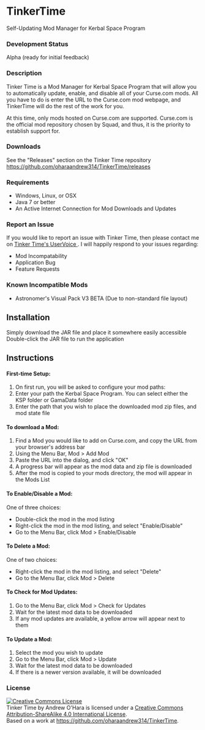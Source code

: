 TinkerTime
==========

Self-Updating Mod Manager for Kerbal Space Program
 
### Development Status
Alpha (ready for initial feedback)

### Description
Tinker Time is a Mod Manager for Kerbal Space Program that will allow you to automatically update, enable, and disable all of your Curse.com mods.  All you have to do is enter the URL to the Curse.com mod webpage, and TinkerTime will do the rest of the work for you.

At this time, only mods hosted on Curse.com are supported.  Curse.com is the official mod repository chosen by Squad, and thus, it is the priority to establish support for.

### Downloads
See the "Releases" section on the Tinker Time repository
https://github.com/oharaandrew314/TinkerTime/releases

### Requirements
- Windows, Linux, or OSX
- Java 7 or better
- An Active Internet Connection for Mod Downloads and Updates


### Report an Issue
If you would like to report an issue with Tinker Time, then please contact me on <a href="http://tinkertime.uservoice.com/">Tinker Time's UserVoice </a>.  I will happily respond to your issues regarding:
- Mod Incompatability
- Application Bug
- Feature Requests


### Known Incompatible Mods
- Astronomer's Visual Pack V3 BETA (Due to non-standard file layout)


## Installation
Simply download the JAR file and place it somewhere easily accessible
Double-click the JAR file to run the application

## Instructions

#### First-time Setup:

1. On first run, you will be asked to configure your mod paths:
2. Enter your path the Kerbal Space Program.  You can select either the KSP folder or GamaData folder
3. Enter the path that you wish to place the downloaded mod zip files, and mod state file


#### To download a Mod:

1. Find a Mod you would like to add on Curse.com, and copy the URL from your browser's address bar
2. Using the Menu Bar, Mod > Add Mod
3. Paste the URL into the dialog, and click "OK"
4. A progress bar will appear as the mod data and zip file is downloaded
5. After the mod is copied to your mods directory, the mod will appear in the Mods List

#### To Enable/Disable a Mod:
One of three choices:

- Double-click the mod in the mod listing
- Right-click the mod in the mod listing, and select "Enable/Disable"
- Go to the Menu Bar, click Mod > Enable/Disable


#### To Delete a Mod:
One of two choices:

- Right-click the mod in the mod listing, and select "Delete"
- Go to the Menu Bar, click Mod > Delete


#### To Check for Mod Updates:

1. Go to the Menu Bar, click Mod > Check for Updates
2. Wait for the latest mod data to be downloaded
3. If any mod updates are available, a yellow arrow will appear next to them


#### To Update a Mod:

1. Select the mod you wish to update
2. Go to the Menu Bar, click Mod > Update
3. Wait for the latest mod data to be downloaded
4. If there is a newer version available, it will be downloaded
 
### License
<a rel="license" href="http://creativecommons.org/licenses/by-sa/4.0/"><img alt="Creative Commons License" style="border-width:0" src="https://i.creativecommons.org/l/by-sa/4.0/88x31.png" /></a><br /><span xmlns:dct="http://purl.org/dc/terms/" href="http://purl.org/dc/dcmitype/InteractiveResource" property="dct:title" rel="dct:type">Tinker Time</span> by <span xmlns:cc="http://creativecommons.org/ns#" property="cc:attributionName">Andrew O'Hara</span> is licensed under a <a rel="license" href="http://creativecommons.org/licenses/by-sa/4.0/">Creative Commons Attribution-ShareAlike 4.0 International License</a>.<br />Based on a work at <a xmlns:dct="http://purl.org/dc/terms/" href="https://github.com/oharaandrew314/TinkerTime" rel="dct:source">https://github.com/oharaandrew314/TinkerTime</a>.
